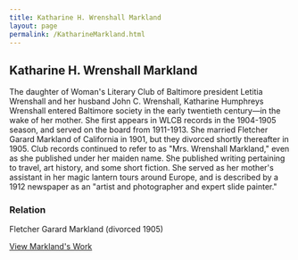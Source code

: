 ```yaml
---
title: Katharine H. Wrenshall Markland
layout: page
permalink: /KatharineMarkland.html
---
```


## Katharine H. Wrenshall Markland

The daughter of Woman's Literary Club of Baltimore president Letitia Wrenshall and her husband John C. Wrenshall, Katharine Humphreys Wrenshall entered Baltimore society in the early twentieth century—in the wake of her mother. She first appears in WLCB records in the 1904-1905 season, and served on the board from 1911-1913. She married Fletcher Garard Markland of California in 1901, but they divorced shortly thereafter in 1905. Club records continued to refer to as "Mrs. Wrenshall Markland," even as she published under her maiden name. She published writing pertaining to travel, art history, and some short fiction. She served as her mother's assistant in her magic lantern tours around Europe, and is described by a 1912 newspaper as an "artist and photographer and expert slide painter." 

### Relation

Fletcher Garard Markland (divorced 1905)

[View Markland's Work](https://elizajames.github.io/WLCB_draft/browse.html#markland)